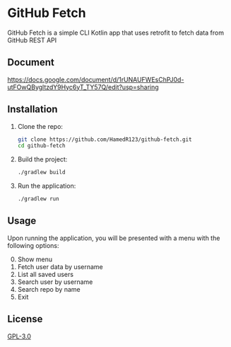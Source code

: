 # GitHub Fetch

GitHub Fetch is a simple CLI Kotlin app that uses retrofit to fetch data from GitHub REST API

## Document

https://docs.google.com/document/d/1rUNAUFWEsChPJ0d-utFOwQBygltzdY9Hyc6yT_TY57Q/edit?usp=sharing

## Installation

1. Clone the repo:
   ```bash
   git clone https://github.com/HamedR123/github-fetch.git
   cd github-fetch
   ```

2. Build the project:
   ```bash
   ./gradlew build
   ```
   
3. Run the application:
   ```bash
   ./gradlew run
   ```
   
## Usage

Upon running the application, you will be presented with a menu with the following options:

0. Show menu
1. Fetch user data by username
2. List all saved users
3. Search user by username
4. Search repo by name
5. Exit

## License

[GPL-3.0](https://choosealicense.com/licenses/gpl-3.0/)

